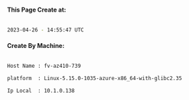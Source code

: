 
   
#### This Page Create at:

```bash

2023-04-26 - 14:55:47 UTC

```

#### Create By Machine:

```bash

Host Name : fv-az410-739

platform  : Linux-5.15.0-1035-azure-x86_64-with-glibc2.35

Ip Local  : 10.1.0.138

```

